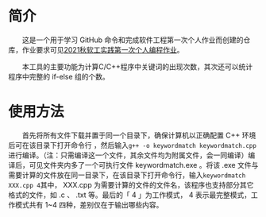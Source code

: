 # 简介
&emsp;&emsp;这是一个用于学习 GitHub 命令和完成软件工程第一次个人作业而创建的仓库，作业要求可见[2021秋软工实践第一次个人编程作业](https://bbs.csdn.net/topics/600574694)。

&emsp;&emsp;本工具的主要功能为计算C/C++程序中关键词的出现次数，其次还可以统计程序中完整的 if-else 组的个数。

# 使用方法
&emsp;&emsp;首先将所有文件下载并置于同一个目录下，确保计算机以正确配置 C++ 环境后可在该目录下打开命令行 ，然后输入`g++ -o keywordmatch keywordmatch.cpp`进行编译。（注：只需编译这一个文件，其余文件均为附属文件，会一同编译）编译后，可见文件夹内多了一个可执行文件 keywordmatch.exe 。将该 .exe 文件与需要计算的文件放在同一目录下，在该目录下打开命令行，输入`keywordmatch XXX.cpp 4`其中， XXX.cpp 为需要计算的文件的文件名，该程序也支持部分其它格式的文件，如 .c 、 .txt 等。最后的「 4 」为工作模式， 4 表示最完整模式，工作模式共有 1~4 四种，差别仅在于输出哪些内容。